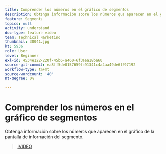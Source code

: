 ```yaml
---
title: Comprender los números en el gráfico de segmentos
description: Obtenga información sobre los números que aparecen en el gráfico de la pantalla de información del segmento.
feature: Segments
topics: null
activity: understand
doc-type: feature video
team: Technical Marketing
thumbnail: 38041.jpg
kt: 5936
role: User
level: Beginner
exl-id: 4534e122-220f-45b6-a460-6f3aea18ba60
source-git-commit: ea8ff5de0157659fa91341c4a4aa49de6f397192
workflow-type: tm+mt
source-wordcount: '40'
ht-degree: 0%

---
```


# Comprender los números en el gráfico de segmentos

Obtenga información sobre los números que aparecen en el gráfico de la pantalla de información del segmento.

>[!VIDEO](https://video.tv.adobe.com/v/38041/?quality=12&learn=on)
